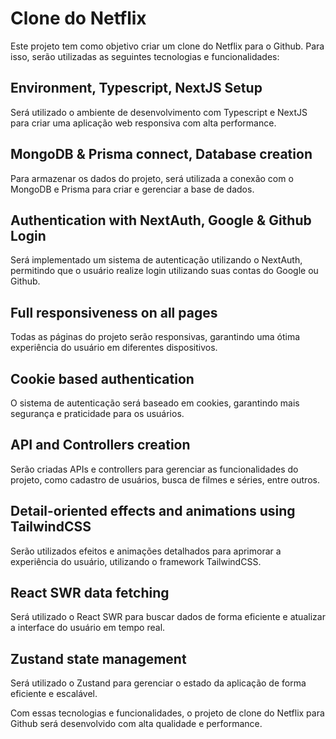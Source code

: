 # Clone do Netflix

Este projeto tem como objetivo criar um clone do Netflix para o Github. Para isso, serão utilizadas as seguintes tecnologias e funcionalidades:

## Environment, Typescript, NextJS Setup

Será utilizado o ambiente de desenvolvimento com Typescript e NextJS para criar uma aplicação web responsiva com alta performance.

## MongoDB & Prisma connect, Database creation

Para armazenar os dados do projeto, será utilizada a conexão com o MongoDB e Prisma para criar e gerenciar a base de dados.

## Authentication with NextAuth, Google & Github Login

Será implementado um sistema de autenticação utilizando o NextAuth, permitindo que o usuário realize login utilizando suas contas do Google ou Github.

## Full responsiveness on all pages

Todas as páginas do projeto serão responsivas, garantindo uma ótima experiência do usuário em diferentes dispositivos.

## Cookie based authentication

O sistema de autenticação será baseado em cookies, garantindo mais segurança e praticidade para os usuários.

## API and Controllers creation

Serão criadas APIs e controllers para gerenciar as funcionalidades do projeto, como cadastro de usuários, busca de filmes e séries, entre outros.

## Detail-oriented effects and animations using TailwindCSS

Serão utilizados efeitos e animações detalhados para aprimorar a experiência do usuário, utilizando o framework TailwindCSS.

## React SWR data fetching

Será utilizado o React SWR para buscar dados de forma eficiente e atualizar a interface do usuário em tempo real.

## Zustand state management

Será utilizado o Zustand para gerenciar o estado da aplicação de forma eficiente e escalável.

Com essas tecnologias e funcionalidades, o projeto de clone do Netflix para Github será desenvolvido com alta qualidade e performance.
